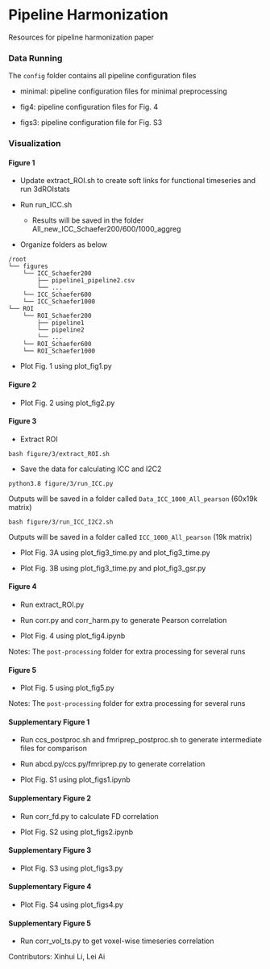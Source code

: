 # Pipeline Harmonization

Resources for pipeline harmonization paper

### Data Running

The `config` folder contains all pipeline configuration files

- minimal: pipeline configuration files for minimal preprocessing

- fig4: pipeline configuration files for Fig. 4

- figs3: pipeline configuration file for Fig. S3

### Visualization

#### Figure 1

- Update extract_ROI.sh to create soft links for functional timeseries and run 3dROIstats

- Run run_ICC.sh
    - Results will be saved in the folder All_new_ICC_Schaefer200/600/1000_aggreg

- Organize folders as below

```
/root
└── figures
    └── ICC_Schaefer200
        ├── pipeline1_pipeline2.csv
        └── ...
    └── ICC_Schaefer600
    └── ICC_Schaefer1000
└── ROI
    └── ROI_Schaefer200
        ├── pipeline1
        └── pipeline2
        └── ...
    └── ROI_Schaefer600
    └── ROI_Schaefer1000
```

- Plot Fig. 1 using plot_fig1.py

#### Figure 2

- Plot Fig. 2 using plot_fig2.py

#### Figure 3

- Extract ROI
```
bash figure/3/extract_ROI.sh
```

- Save the data for calculating ICC and I2C2
```
python3.8 figure/3/run_ICC.py 
```

Outputs will be saved in a folder called `Data_ICC_1000_All_pearson` (60x19k matrix)

```
bash figure/3/run_ICC_I2C2.sh
```

Outputs will be saved in a folder called `ICC_1000_All_pearson` (19k matrix)

- Plot Fig. 3A using plot_fig3_time.py and plot_fig3_time.py

- Plot Fig. 3B using plot_fig3_time.py and plot_fig3_gsr.py

#### Figure 4

- Run extract_ROI.py

- Run corr.py and corr_harm.py to generate Pearson correlation

- Plot Fig. 4 using plot_fig4.ipynb

Notes: The `post-processing` folder for extra processing for several runs

#### Figure 5

- Plot Fig. 5 using plot_fig5.py

Notes: The `post-processing` folder for extra processing for several runs

#### Supplementary Figure 1

- Run ccs_postproc.sh and fmriprep_postproc.sh to generate intermediate files for comparison

- Run abcd.py/ccs.py/fmriprep.py to generate correlation

- Plot Fig. S1 using plot_figs1.ipynb

#### Supplementary Figure 2

- Run corr_fd.py to calculate FD correlation

- Plot Fig. S2 using plot_figs2.ipynb

#### Supplementary Figure 3

- Plot Fig. S3 using plot_figs3.py

#### Supplementary Figure 4

- Plot Fig. S4 using plot_figs4.py

#### Supplementary Figure 5

- Run corr_vol_ts.py to get voxel-wise timeseries correlation


Contributors: Xinhui Li, Lei Ai